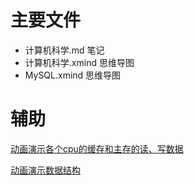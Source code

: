 # 主要文件

- 计算机科学.md 笔记
- 计算机科学.xmind 思维导图
- MySQL.xmind 思维导图


# 辅助
[动画演示各个cpu的缓存和主存的读、写数据](https://www.scss.tcd.ie/Jeremy.Jones/VivioJS/caches/MESIHelp.htm)

[动画演示数据结构](https://visualgo.net/en)

